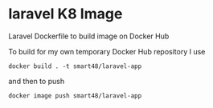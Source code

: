 # laravel K8 Image

Laravel Dockerfile to build image on Docker Hub


To build for my own temporary Docker Hub repository I use
```
docker build . -t smart48/laravel-app
```


and then to push

```
docker image push smart48/laravel-app
```